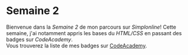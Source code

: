 # Semaine 2
Bienvenue dans la *Semaine 2* de mon parcours sur _Simplonline_! Cette semaine, j'ai notamment appris les bases du *HTML/CSS* en passant des badges sur _CodeAcademy_.  
Vous trouverez la liste de mes badges sur [CodeAcademy](https://www.codecademy.com/users/scarletbeetle/achievements).